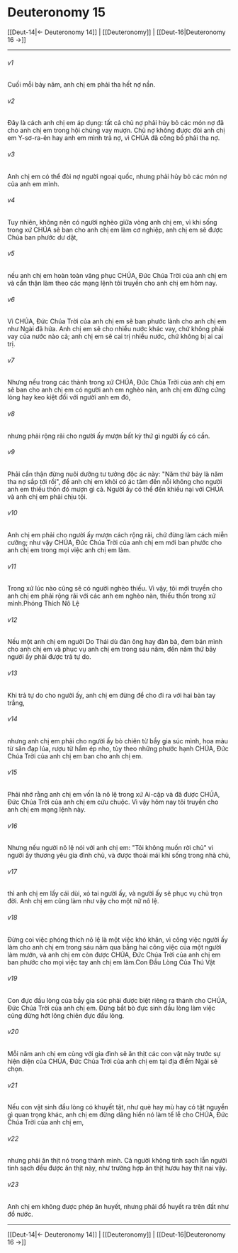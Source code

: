 # Deuteronomy 15

[[Deut-14|← Deuteronomy 14]] | [[Deuteronomy]] | [[Deut-16|Deuteronomy 16 →]]
***



###### v1 
Cuối mỗi bảy năm, anh chị em phải tha hết nợ nần. 

###### v2 
Đây là cách anh chị em áp dụng: tất cả chủ nợ phải hủy bỏ các món nợ đã cho anh chị em trong hội chúng vay mượn. Chủ nợ không được đòi anh chị em Y-sơ-ra-ên hay anh em mình trả nợ, vì CHÚA đã công bố phải tha nợ. 

###### v3 
Anh chị em có thể đòi nợ người ngoại quốc, nhưng phải hủy bỏ các món nợ của anh em mình. 

###### v4 
Tuy nhiên, không nên có người nghèo giữa vòng anh chị em, vì khi sống trong xứ CHÚA sẽ ban cho anh chị em làm cơ nghiệp, anh chị em sẽ được Chúa ban phước dư dật, 

###### v5 
nếu anh chị em hoàn toàn vâng phục CHÚA, Đức Chúa Trời của anh chị em và cẩn thận làm theo các mạng lệnh tôi truyền cho anh chị em hôm nay. 

###### v6 
Vì CHÚA, Đức Chúa Trời của anh chị em sẽ ban phước lành cho anh chị em như Ngài đã hứa. Anh chị em sẽ cho nhiều nước khác vay, chứ không phải vay của nước nào cả; anh chị em sẽ cai trị nhiều nước, chứ không bị ai cai trị. 

###### v7 
Nhưng nếu trong các thành trong xứ CHÚA, Đức Chúa Trời của anh chị em sẽ ban cho anh chị em có người anh em nghèo nàn, anh chị em đừng cứng lòng hay keo kiệt đối với người anh em đó, 

###### v8 
nhưng phải rộng rãi cho người ấy mượn bất kỳ thứ gì người ấy có cần. 

###### v9 
Phải cẩn thận đừng nuôi dưỡng tư tưởng độc ác này: "Năm thứ bảy là năm tha nợ sắp tới rồi", để anh chị em khỏi có ác tâm đến nỗi không cho người anh em thiếu thốn đó mượn gì cả. Người ấy có thể đến khiếu nại với CHÚA và anh chị em phải chịu tội. 

###### v10 
Anh chị em phải cho người ấy mượn cách rộng rãi, chứ đừng làm cách miễn cưỡng; như vậy CHÚA, Đức Chúa Trời của anh chị em mới ban phước cho anh chị em trong mọi việc anh chị em làm. 

###### v11 
Trong xứ lúc nào cũng sẽ có người nghèo thiếu. Vì vậy, tôi mới truyền cho anh chị em phải rộng rãi với các anh em nghèo nàn, thiếu thốn trong xứ mình.Phóng Thích Nô Lệ 

###### v12 
Nếu một anh chị em người Do Thái dù đàn ông hay đàn bà, đem bán mình cho anh chị em và phục vụ anh chị em trong sáu năm, đến năm thứ bảy người ấy phải được trả tự do. 

###### v13 
Khi trả tự do cho người ấy, anh chị em đừng để cho đi ra với hai bàn tay trắng, 

###### v14 
nhưng anh chị em phải cho người ấy bò chiên từ bầy gia súc mình, hoa màu từ sân đạp lúa, rượu từ hầm ép nho, tùy theo những phước hạnh CHÚA, Đức Chúa Trời của anh chị em ban cho anh chị em. 

###### v15 
Phải nhớ rằng anh chị em vốn là nô lệ trong xứ Ai-cập và đã được CHÚA, Đức Chúa Trời của anh chị em cứu chuộc. Vì vậy hôm nay tôi truyền cho anh chị em mạng lệnh này. 

###### v16 
Nhưng nếu người nô lệ nói với anh chị em: "Tôi không muốn rời chủ" vì người ấy thương yêu gia đình chủ, và được thoải mái khi sống trong nhà chủ, 

###### v17 
thì anh chị em lấy cái dùi, xỏ tai người ấy, và người ấy sẽ phục vụ chủ trọn đời. Anh chị em cũng làm như vậy cho một nữ nô lệ. 

###### v18 
Đừng coi việc phóng thích nô lệ là một việc khó khăn, vì công việc người ấy làm cho anh chị em trong sáu năm qua bằng hai công việc của một người làm mướn, và anh chị em còn được CHÚA, Đức Chúa Trời của anh chị em ban phước cho mọi việc tay anh chị em làm.Con Đầu Lòng Của Thú Vật 

###### v19 
Con đực đầu lòng của bầy gia súc phải được biệt riêng ra thánh cho CHÚA, Đức Chúa Trời của anh chị em. Đừng bắt bò đực sinh đầu lòng làm việc cũng đừng hớt lông chiên đực đầu lòng. 

###### v20 
Mỗi năm anh chị em cùng với gia đình sẽ ăn thịt các con vật này trước sự hiện diện của CHÚA, Đức Chúa Trời của anh chị em tại địa điểm Ngài sẽ chọn. 

###### v21 
Nếu con vật sinh đầu lòng có khuyết tật, như què hay mù hay có tật nguyền gì quan trọng khác, anh chị em đừng dâng hiến nó làm tế lễ cho CHÚA, Đức Chúa Trời của anh chị em, 

###### v22 
nhưng phải ăn thịt nó trong thành mình. Cả người không tinh sạch lẫn người tinh sạch đều được ăn thịt này, như trường hợp ăn thịt hươu hay thịt nai vậy. 

###### v23 
Anh chị em không được phép ăn huyết, nhưng phải đổ huyết ra trên đất như đổ nước.

***
[[Deut-14|← Deuteronomy 14]] | [[Deuteronomy]] | [[Deut-16|Deuteronomy 16 →]]
